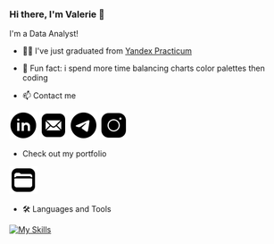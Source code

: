 ### Hi there, I'm Valerie 👋
I'm a Data Analyst!

- 🐱‍👤 I've just graduated from [Yandex Practicum](https://practicum.com/)  
- 🎨 Fun fact: i spend more time balancing charts color palettes then coding   

- 📫 Contact me  

[![linkedin](https://github.com/Lalerie/Lalerie/blob/main/icons8-linkedin-circled-50.png)](https://www.linkedin.com/in/lalerie/)
[![mail](https://github.com/Lalerie/Lalerie/blob/main/icons8-mail-50.png)](<mailto:valerie.lunkina@gmail.com>)
[![telegram](https://github.com/Lalerie/Lalerie/blob/main/icons8-telegram-50.png)](https://t.me/ut0chk1n)
[![inst](https://github.com/Lalerie/Lalerie/blob/main/icons8-instagram-50.png)](https://www.instagram.com/ut0chkin/)

- Check out my portfolio  

[![portfolio](https://github.com/Lalerie/Lalerie/blob/main/icons8-files-50.png)](https://github.com/Lalerie/Portfolio)

- 🛠 Languages and Tools  

[![My Skills](https://skills.thijs.gg/icons?i=py,postgres,html,css,github&theme=dark)](https://skills.thijs.gg)
